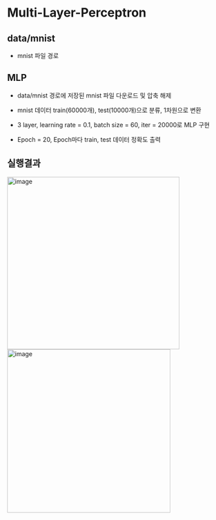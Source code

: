 # Multi-Layer-Perceptron

## data/mnist
  
  * mnist 파일 경로

## MLP

  * data/mnist 경로에 저장된 mnist 파일 다운로드 및 압축 해제

  * mnist 데이터 train(60000개), test(10000개)으로 분류, 1차원으로 변환

  * 3 layer, learning rate = 0.1, batch size = 60, iter = 20000로 MLP 구현

  * Epoch = 20, Epoch마다 train, test 데이터 정확도 출력
 
## 실행결과
<img width="399" alt="image" src="https://user-images.githubusercontent.com/70627982/155875634-da3712d6-b902-4e98-8e8e-83ca44b1753d.png">
<img width="378" alt="image" src="https://user-images.githubusercontent.com/70627982/155875658-e4165af2-19b2-412a-abc8-5b99dada9dcb.png">
